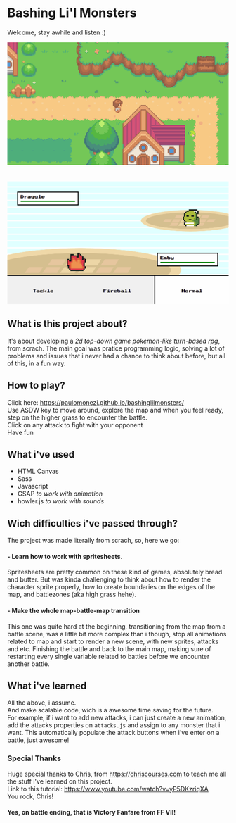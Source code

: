 # Bashing Li'l Monsters

Welcome, stay awhile and listen :)

<img src="./src/gifs/readme-map.gif" alt="gif showing the game map">
<br><br><br>
<img src="./src/gifs/readme-battle.gif" alt="gif showing the battle system">


## What is this project about?

It's about developing a _2d top-down game pokemon-like turn-based rpg_, from scrach. The main goal was pratice programming logic, solving a lot of problems and issues that i never had a chance to think about before, but all of this, in a fun way.

## How to play?
Click here: https://paulomonezi.github.io/bashinglilmonsters/ <br>
Use ASDW key to move around, explore the map and when you feel ready, step on the higher grass to encounter the battle.<br>
Click on any attack to fight with your opponent<br>
Have fun

## What i've used
- HTML Canvas
- Sass
- Javascript
- GSAP _to work with animation_
- howler.js _to work with sounds_

## Wich difficulties i've passed through?

The project was made literally from scrach, so, here we go:
#### - Learn how to work with spritesheets.
Spritesheets are pretty common on these kind of games, absolutely bread and butter. But was kinda challenging to think about how to render the character sprite properly, how to create boundaries on the edges of the map, and battlezones (aka high grass hehe).

#### - Make the whole map-battle-map transition
This one was quite hard at the beginning, transitioning from the map from a battle scene, was a little bit more complex than i though, stop all animations related to map and start to render a new scene, with new sprites, attacks and etc. 
Finishing the battle and back to the main map, making sure of restarting every single variable related to battles before we encounter another battle.

## What i've learned
All the above, i assume.<br>
And make scalable code, wich is a awesome time saving for the future.<br>
For example, if i want to add new attacks, i can just create a new animation, add the attacks properties on `attacks.js` and assign to any monster that i want. This automatically populate the attack buttons when i've enter on a battle, just awesome!

### Special Thanks
Huge special thanks to Chris, from https://chriscourses.com to teach me all the stuff i've learned on this project.<br>
Link to this tutorial: https://www.youtube.com/watch?v=yP5DKzriqXA <br>
You rock, Chris!

#### Yes, on battle ending, that is Victory Fanfare from FF VII!
